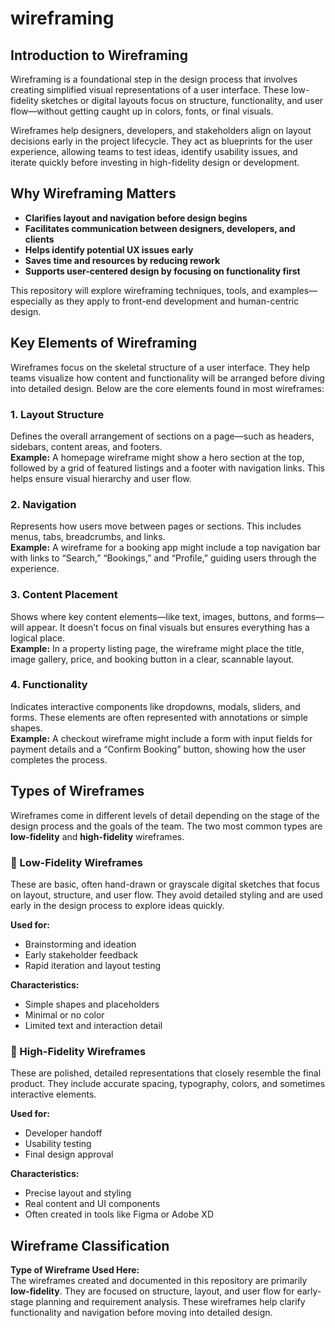 # wireframing
##  Introduction to Wireframing  
Wireframing is a foundational step in the design process that involves creating simplified visual representations of a user interface. These low-fidelity sketches or digital layouts focus on structure, functionality, and user flow—without getting caught up in colors, fonts, or final visuals.

Wireframes help designers, developers, and stakeholders align on layout decisions early in the project lifecycle. They act as blueprints for the user experience, allowing teams to test ideas, identify usability issues, and iterate quickly before investing in high-fidelity design or development.

##  Why Wireframing Matters  
- **Clarifies layout and navigation before design begins**  
- **Facilitates communication between designers, developers, and clients**  
- **Helps identify potential UX issues early**  
- **Saves time and resources by reducing rework**  
- **Supports user-centered design by focusing on functionality first**

This repository will explore wireframing techniques, tools, and examples—especially as they apply to front-end development and human-centric design.

##  Key Elements of Wireframing

Wireframes focus on the skeletal structure of a user interface. They help teams visualize how content and functionality will be arranged before diving into detailed design. Below are the core elements found in most wireframes:

### 1.  Layout Structure  
Defines the overall arrangement of sections on a page—such as headers, sidebars, content areas, and footers.  
**Example:** A homepage wireframe might show a hero section at the top, followed by a grid of featured listings and a footer with navigation links. This helps ensure visual hierarchy and user flow.

### 2.  Navigation  
Represents how users move between pages or sections. This includes menus, tabs, breadcrumbs, and links.  
**Example:** A wireframe for a booking app might include a top navigation bar with links to “Search,” “Bookings,” and “Profile,” guiding users through the experience.

### 3.  Content Placement  
Shows where key content elements—like text, images, buttons, and forms—will appear. It doesn’t focus on final visuals but ensures everything has a logical place.  
**Example:** In a property listing page, the wireframe might place the title, image gallery, price, and booking button in a clear, scannable layout.

### 4.  Functionality  
Indicates interactive components like dropdowns, modals, sliders, and forms. These elements are often represented with annotations or simple shapes.  
**Example:** A checkout wireframe might include a form with input fields for payment details and a “Confirm Booking” button, showing how the user completes the process.

##  Types of Wireframes

Wireframes come in different levels of detail depending on the stage of the design process and the goals of the team. The two most common types are **low-fidelity** and **high-fidelity** wireframes.

### 🔹 Low-Fidelity Wireframes  
These are basic, often hand-drawn or grayscale digital sketches that focus on layout, structure, and user flow. They avoid detailed styling and are used early in the design process to explore ideas quickly.

**Used for:**
- Brainstorming and ideation  
- Early stakeholder feedback  
- Rapid iteration and layout testing  

**Characteristics:**
- Simple shapes and placeholders  
- Minimal or no color  
- Limited text and interaction detail  

### 🔸 High-Fidelity Wireframes  
These are polished, detailed representations that closely resemble the final product. They include accurate spacing, typography, colors, and sometimes interactive elements.

**Used for:**
- Developer handoff  
- Usability testing  
- Final design approval  

**Characteristics:**
- Precise layout and styling  
- Real content and UI components  
- Often created in tools like Figma or Adobe XD  

##  Wireframe Classification

**Type of Wireframe Used Here:**  
The wireframes created and documented in this repository are primarily **low-fidelity**. They are focused on structure, layout, and user flow for early-stage planning and requirement analysis. These wireframes help clarify functionality and navigation before moving into detailed design.




